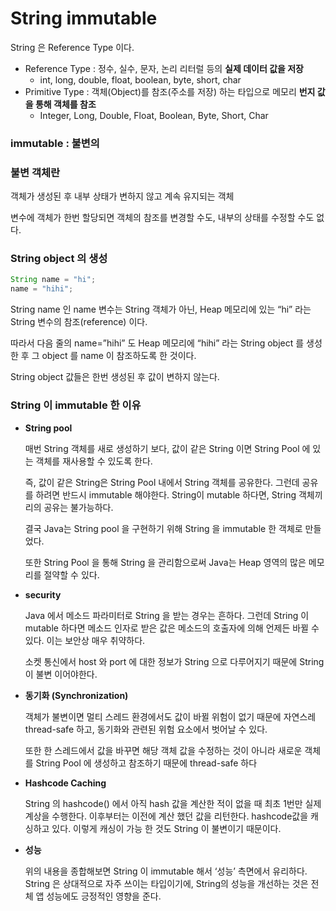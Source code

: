 # String immutable

String 은 Reference Type 이다.

- Reference Type : 정수, 실수, 문자, 논리 리터럴 등의 **실제 데이터 값을 저장**
    - int, long, double, float, boolean, byte, short, char
- Primitive Type : 객체(Object)를 참조(주소를 저장) 하는 타입으로 메모리 **번지 값을 통해 객체를 참조**
    - Integer, Long, Double, Float, Boolean, Byte, Short, Char

### immutable : 불변의

### 불변 객체란

객체가 생성된 후 내부 상태가 변하지 않고 계속 유지되는 객체

변수에 객체가 한번 할당되면 객체의 참조를 변경할 수도, 내부의 상태를 수정할 수도 없다.

### String object 의 생성

```jsx
String name = "hi";
name = "hihi";
```

String name 인 name 변수는 String 객체가 아닌, Heap 메모리에 있는 “hi” 라는 String 변수의 참조(reference) 이다.

따라서 다음 줄의 name=”hihi” 도 Heap 메모리에 “hihi” 라는 String object 를 생성한 후 그 object 를 name 이 참조하도록 한 것이다.

String object 값들은 한번 생성된 후 값이 변하지 않는다.

### String 이 immutable 한 이유

- **String pool**
    
    매번 String 객체를 새로 생성하기 보다, 값이 같은 String 이면 String Pool 에 있는 객체를 재사용할 수 있도록 한다.
    
    즉, 값이 같은 String은 String Pool 내에서 String 객체를 공유한다. 그런데 공유를 하려면 반드시 immutable 해야한다. String이 mutable 하다면, String 객체끼리의 공유는 불가능하다.
    
    결국 Java는 String pool 을 구현하기 위해 String 을 immutable 한 객체로 만들었다.
    
    또한 String Pool 을 통해 String 을 관리함으로써 Java는 Heap 영역의 많은 메모리를 절약할 수 있다.
    
- **security**
    
    Java 에서 메소드 파라미터로 String 을 받는 경우는 흔하다. 그런데 String 이 mutable 하다면 메소드 인자로 받은 값은 메소드의 호출자에 의해 언제든 바뀔 수 있다. 이는 보안상 매우 취약하다.
    
    소켓 통신에서 host 와 port 에 대한 정보가 String 으로 다루어지기 때문에 String 이 불변 이어야한다.
    
- **동기화 (Synchronization)**
    
    객체가 불변이면 멀티 스레드 환경에서도 값이 바뀔 위험이 없기 때문에 자연스레 thread-safe 하고, 동기화와 관련된 위험 요소에서 벗어날 수 있다. 
    
    또한 한 스레드에서 값을 바꾸면 해당 객체 값을 수정하는 것이 아니라 새로운 객체를 String Pool 에 생성하고 참조하기 때문에 thread-safe 하다
    
- **Hashcode Caching**
    
    String 의 hashcode() 에서 아직 hash 값을 계산한 적이 없을 때 최초 1번만 실제 계상을 수행한다. 이후부터는 이전에 계산 했던 값을 리턴한다. hashcode값을 캐싱하고 있다. 이렇게 캐싱이 가능 한 것도 String 이 불변이기 때문이다.
    
- **성능**
    
    위의 내용을 종합해보면 String 이 immutable 해서 ‘성능’ 측면에서 유리하다. String 은 상대적으로 자주 쓰이는 타입이기에, String의 성능을 개선하는 것은 전체 앱 성능에도 긍정적인 영향을 준다.
